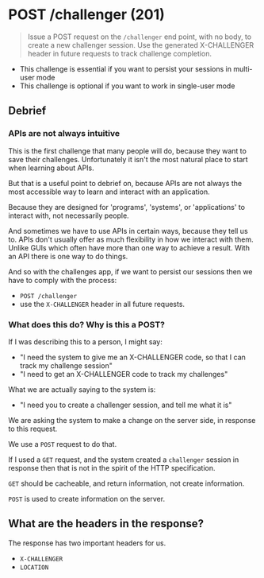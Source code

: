 # POST /challenger (201)

> Issue a POST request on the `/challenger` end point, with no body, to create a new challenger session. Use the generated X-CHALLENGER header in future requests to track challenge completion.

- This challenge is essential if you want to persist your sessions in multi-user mode
- This challenge is optional if you want to work in single-user mode

## Debrief

### APIs are not always intuitive

This is the first challenge that many people will do, because they want to save their challenges. Unfortunately it isn't the most natural place to start when learning about APIs.

But that is a useful point to debrief on, because APIs are not always the most accessible way to learn and interact with an application.

Because they are designed for 'programs', 'systems', or 'applications' to interact with, not necessarily people.

And sometimes we have to use APIs in certain ways, because they tell us to. APIs don't usually offer as much flexibility in how we interact with them. Unlike GUIs which often have more than one way to achieve a result. With an API there is one way to do things.

And so with the challenges app, if we want to persist our sessions then we have to comply with the process:

- `POST /challenger`
- use the `X-CHALLENGER` header in all future requests.

### What does this do? Why is this a POST?

If I was describing this to a person, I might say:
 
- "I need the system to give me an X-CHALLENGER code, so that I can track my challenge session"
- "I need to get an X-CHALLENGER code to track my challenges"

What we are actually saying to the system is:

- "I need you to create a challenger session, and tell me what it is"

We are asking the system to make a change on the server side, in response to this request.

We use a `POST` request to do that.

If I used a `GET` request, and the system created a `challenger` session in response then that is not in the spirit of the HTTP specification.

`GET` should be cacheable, and return information, not create information.

`POST` is used to create information on the server.

## What are the headers in the response?

The response has two important headers for us.

- `X-CHALLENGER`
- `LOCATION`